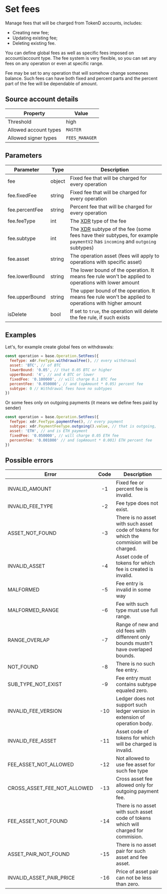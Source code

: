 # Set fees

Manage fees that will be charged from TokenD accounts, includes:

* Creating new fee;
* Updating existing fee;
* Deleting existing fee.

You can define global fees as well as specific fees imposed on account/account type. The fee system is very flexible,
so you can set any fees on any operation or even at specific range.

Fee may be set to any operation that will somehow change someones balance. Such fees can have both
fixed and percent parts and the percent part of the fee will be dependable of amount.

## Source account details

| Property              | Value              |
|-----------------------|--------------------|
| Threshold             | high               |
| Allowed account types | `MASTER`	     |
| Allowed signer types  | `FEES_MANAGER`     |

## Parameters

| Parameter        | Type   | Description           |
|------------------|--------|-----------------------|
| fee              | object | Fixed fee that will be charged for every operation |
| fee.fixedFee     | string | Fixed fee that will be charged for every operation |
| fee.percentFee   | string | Percent fee that will be charged for every operation |
| fee.feeType      | int    | The [XDR][1] type of the fee |
| fee.subtype      | int    | The [XDR][1] subtype of the fee (some fees have their subtypes, for example `paymentV2` has `incoming` and `outgoing` subtypes) |
| fee.asset        | string | The operation asset (fees will apply to operations with specific asset) |
| fee.lowerBound   | string | The lower bound of the operation. It means fee rule won't be applied to operations with lower amount |
| fee.upperBound   | string | The upper bound of the operation. It means fee rule won't be applied to operations with higher amount |
| isDelete         | bool   | If set to `true`, the operation will delete the fee rule, if such exists |


## Examples

Let's, for example create global fees on withdrawals:

```javascript
const operation = base.Operation.SetFees({
  feeType: xdr.FeeType.withdrawalFee(), // every withdrawal
  asset: 'BTC', // of BTC
  lowerBound: '0.05', // that 0.05 BTC or higher
  upperBound: '4', // and 4 BTC or lower
  fixedFee: '0.100000', // will charge 0.1 BTC fee
  percentFee: '0.050000', // and (opAmount * 0.05) percent fee
  subtype: 0 // Withdrawal fees have no subtypes
})
```
Or some fees only on outgoing payments (it means we define fees paid by sender)

```javascript
const operation = base.Operation.SetFees({
  feeType: xdr.FeeType.paymentFee(), // every payment
  subtype: xdr.PaymentFeeType.outgoing().value, // that is outgoing,
  asset: 'ETH', // and is ETH payment
  fixedFee: '0.050000', // will charge 0.05 ETH fee
  percentFee: '0.001000' // and (opAmount * 0.001) ETH percent fee
})
```

## Possible errors

| Error                       | Code | Description                                                                               |
|-----------------------------|:----:|-------------------------------------------------------------------------------------------|
| INVALID_AMOUNT              |  -1  | Fixed fee or percent fee is invalid.                                                      |
| INVALID_FEE_TYPE            |  -2  | Fee type does not exist.                                                                  |
| ASSET_NOT_FOUND             |  -3  | There is no asset with such asset code of tokens for which the commision will be charged. |
| INVALID_ASSET               |  -4  | Asset code of tokens for which fee is created is invalid.                                 |
| MALFORMED                   |  -5  | Fee entry is invalid in some way                                                          |
| MALFORMED_RANGE             |  -6  | Fee with such type must use full range.                                                   |
| RANGE_OVERLAP    	      |  -7  | Range of new and old fees with diffenrent only bounds mustn't have overlaped bounds.      |
| NOT_FOUND          	      |  -8  | There is no such fee entry.                                                               |
| SUB_TYPE_NOT_EXIST   	      |  -9  | Fee entry must contains subtype equaled zero.                                             |
| INVALID_FEE_VERSION         | -10  | Ledger does not support such ledger version in extension of operation body.               |
| INVALID_FEE_ASSET  	      | -11  | Asset code of tokens for which will be charged is invalid.                                |
| FEE_ASSET_NOT_ALLOWED       | -12  | Not allowed to use fee asset for such fee type                                            |
| CROSS_ASSET_FEE_NOT_ALLOWED | -13  | Cross asset fee allowed only for outgoing payment fee.				         |
| FEE_ASSET_NOT_FOUND 	      | -14  | There is no asset with such asset code of tokens which will charged for commision.        |
| ASSET_PAIR_NOT_FOUND 	      | -15  | There is no asset pair for such asset and fee asset.		                         |
| INVALID_ASSET_PAIR_PRICE    | -16  | Price of asset pair can not be less than zero.		                                 |

[1]: /tech/operations/xdr_enums.md